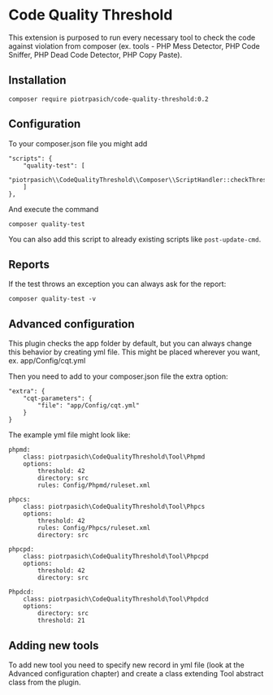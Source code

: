 # Code Quality Threshold

This extension is purposed to run every necessary tool to check the code against violation from composer 
(ex. tools - PHP Mess Detector, PHP Code Sniffer, PHP Dead Code Detector, PHP Copy Paste).

## Installation

    composer require piotrpasich/code-quality-threshold:0.2
   
## Configuration

To your composer.json file you might add 

    "scripts": {
        "quality-test": [
            "piotrpasich\\CodeQualityThreshold\\Composer\\ScriptHandler::checkThresholds"
        ]
    },
    
And execute the command

    composer quality-test
    
You can also add this script to already existing scripts like `post-update-cmd`.

## Reports

If the test throws an exception you can always ask for the report:

    composer quality-test -v

## Advanced configuration

This plugin checks the app folder by default, but you can always change this behavior by creating yml file. This might be
placed wherever you want, ex. app/Config/cqt.yml

Then you need to add to your composer.json file the extra option:

    "extra": {
        "cqt-parameters": {
            "file": "app/Config/cqt.yml"
        }
    }
 
The example yml file might look like:

    phpmd:
        class: piotrpasich\CodeQualityThreshold\Tool\Phpmd
        options:
            threshold: 42
            directory: src
            rules: Config/Phpmd/ruleset.xml
    
    phpcs:
        class: piotrpasich\CodeQualityThreshold\Tool\Phpcs
        options:
            threshold: 42
            rules: Config/Phpcs/ruleset.xml
            directory: src
    
    phpcpd:
        class: piotrpasich\CodeQualityThreshold\Tool\Phpcpd
        options:
            threshold: 42
            directory: src
    
    Phpdcd:
        class: piotrpasich\CodeQualityThreshold\Tool\Phpdcd
        options:
            directory: src
            threshold: 21
            
## Adding new tools

To add new tool you need to specify new record in yml file (look at the Advanced configuration chapter) and create a class
extending Tool abstract class from the plugin.
